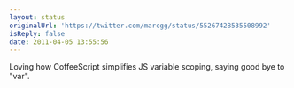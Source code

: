 ```yaml
---
layout: status
originalUrl: 'https://twitter.com/marcgg/status/55267428535508992'
isReply: false
date: 2011-04-05 13:55:56
---
```


Loving how CoffeeScript simplifies JS variable scoping, saying good bye to "var".
